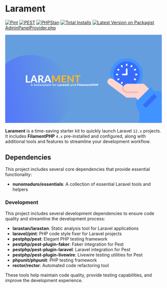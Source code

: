 # Larament

[![Pint](https://github.com/codewithdennis/larament/actions/workflows/pint.yml/badge.svg)](https://packagist.org/packages/codewithdennis/larament)
[![PEST](https://github.com/codewithdennis/larament/actions/workflows/pest.yml/badge.svg)](https://packagist.org/packages/codewithdennis/larament)
[![PHPStan](https://github.com/CodeWithDennis/larament/actions/workflows/phpstan.yml/badge.svg)](https://github.com/CodeWithDennis/larament/actions/workflows/phpstan.yml)
[![Total Installs](https://img.shields.io/packagist/dt/codewithdennis/larament.svg?style=flat-square)](https://packagist.org/packages/codewithdennis/larament)
[![Latest Version on Packagist](https://img.shields.io/packagist/v/codewithdennis/larament.svg?style=flat-square)](https://packagist.org/packages/codewithdennis/larament)[AdminPanelProvider.php](../../../../Downloads/larament-main/app/Providers/Filament/AdminPanelProvider.php)

![Larament](https://raw.githubusercontent.com/CodeWithDennis/larament/main/resources/images/larament.png)

**Larament** is a time-saving starter kit to quickly launch Laravel `12.x` projects. It includes **FilamentPHP** `4.x` pre-installed and configured, along with additional tools and features to streamline your development workflow.

## Dependencies

This project includes several core dependencies that provide essential functionality:

- **nunomaduro/essentials**: A collection of essential Laravel tools and helpers

### Development

This project includes several development dependencies to ensure code quality and streamline the development process:

- **larastan/larastan**: Static analysis tool for Laravel applications
- **laravel/pint**: PHP code style fixer for Laravel projects
- **pestphp/pest**: Elegant PHP testing framework
- **pestphp/pest-plugin-faker**: Faker integration for Pest
- **pestphp/pest-plugin-laravel**: Laravel integration for Pest
- **pestphp/pest-plugin-livewire**: Livewire testing utilities for Pest
- **phpunit/phpunit**: PHP testing framework
- **rector/rector**: Automated code refactoring tool

These tools help maintain code quality, provide testing capabilities, and improve the development experience.
